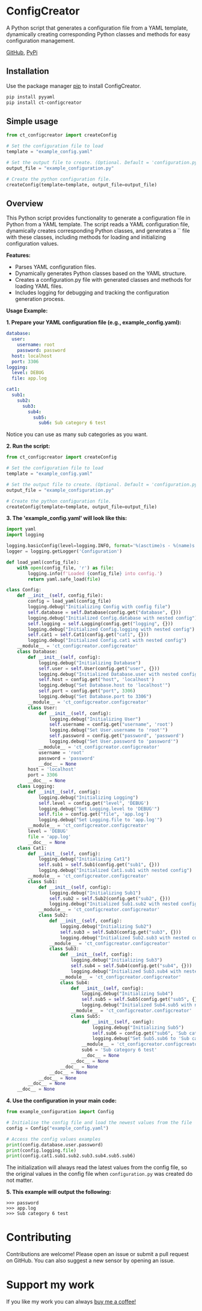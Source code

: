 # ConfigCreator
A Python script that generates a configuration file from a YAML template, dynamically creating corresponding Python classes and methods for easy configuration management.

[GitHub](https://github.com/clevrthings/ConfigCreator), [PyPi](https://pypi.org/project/ct-configcreator/)

## Installation
Use the package manager [pip](https://pip.pypa.io/en/stable/) to install ConfigCreator.

```bash
pip install pyyaml
pip install ct-configcreator
```

## Simple usage
```python
from ct_configcreator import createConfig

# Set the configuration file to load
template = "example_config.yaml"

# Set the output file to create. (Optional. Default = 'configuration.py')
output_file = "example_configuration.py"

# Create the python configuration file.
createConfig(template=template, output_file=output_file)
```

## Overview
This Python script provides functionality to generate a configuration file in Python from a YAML template. The script reads a YAML configuration file, dynamically creates corresponding Python classes, and generates a `` file with these classes, including methods for loading and initializing configuration values.

**Features:**
- Parses YAML configuration files.
- Dynamically generates Python classes based on the YAML structure.
- Creates a configuration.py file with generated classes and methods for loading YAML files.
- Includes logging for debugging and tracking the configuration generation process.

**Usage Example:**

**1. Prepare your YAML configuration file (e.g., example_config.yaml):**
```yaml
database:
  user:
    username: root
    password: password
  host: localhost
  port: 3306
logging:
  level: DEBUG
  file: app.log

cat1:
  sub1:
    sub2:
      sub3:
        sub4:
          sub5:
            sub6: Sub category 6 test
```
Notice you can use as many sub categories as you want.

**2. Run the script:**
```python
from ct_configcreator import createConfig

# Set the configuration file to load
template = "example_config.yaml"

# Set the output file to create. (Optional. Default = 'configuration.py')
output_file = "example_configuration.py"

# Create the python configuration file.
createConfig(template=template, output_file=output_file)
````


**3. The 'example_config.yaml' will look like this:**
```python
import yaml
import logging

logging.basicConfig(level=logging.INFO, format='%(asctime)s - %(name)s - %(levelname)s - %(message)s')
logger = logging.getLogger('Configuration')

def load_yaml(config_file):
    with open(config_file, 'r') as file:
        logging.info(f'Loaded {config_file} into config.')
        return yaml.safe_load(file)

class Config:
    def __init__(self, config_file):
        config = load_yaml(config_file)
        logging.debug("Initializing Config with config file")
        self.database = self.Database(config.get("database", {}))
        logging.debug("Initialized Config.database with nested config")
        self.logging = self.Logging(config.get("logging", {}))
        logging.debug("Initialized Config.logging with nested config")
        self.cat1 = self.Cat1(config.get("cat1", {}))
        logging.debug("Initialized Config.cat1 with nested config")
    __module__ = 'ct_configcreator.configcreator'
    class Database:
        def __init__(self, config):
            logging.debug("Initializing Database")
            self.user = self.User(config.get("user", {}))
            logging.debug("Initialized Database.user with nested config")
            self.host = config.get("host", 'localhost')
            logging.debug("Set Database.host to 'localhost'")
            self.port = config.get("port", 3306)
            logging.debug("Set Database.port to 3306")
        __module__ = 'ct_configcreator.configcreator'
        class User:
            def __init__(self, config):
                logging.debug("Initializing User")
                self.username = config.get("username", 'root')
                logging.debug("Set User.username to 'root'")
                self.password = config.get("password", 'password')
                logging.debug("Set User.password to 'password'")
            __module__ = 'ct_configcreator.configcreator'
            username = 'root'
            password = 'password'
            __doc__ = None
        host = 'localhost'
        port = 3306
        __doc__ = None
    class Logging:
        def __init__(self, config):
            logging.debug("Initializing Logging")
            self.level = config.get("level", 'DEBUG')
            logging.debug("Set Logging.level to 'DEBUG'")
            self.file = config.get("file", 'app.log')
            logging.debug("Set Logging.file to 'app.log'")
        __module__ = 'ct_configcreator.configcreator'
        level = 'DEBUG'
        file = 'app.log'
        __doc__ = None
    class Cat1:
        def __init__(self, config):
            logging.debug("Initializing Cat1")
            self.sub1 = self.Sub1(config.get("sub1", {}))
            logging.debug("Initialized Cat1.sub1 with nested config")
        __module__ = 'ct_configcreator.configcreator'
        class Sub1:
            def __init__(self, config):
                logging.debug("Initializing Sub1")
                self.sub2 = self.Sub2(config.get("sub2", {}))
                logging.debug("Initialized Sub1.sub2 with nested config")
            __module__ = 'ct_configcreator.configcreator'
            class Sub2:
                def __init__(self, config):
                    logging.debug("Initializing Sub2")
                    self.sub3 = self.Sub3(config.get("sub3", {}))
                    logging.debug("Initialized Sub2.sub3 with nested config")
                __module__ = 'ct_configcreator.configcreator'
                class Sub3:
                    def __init__(self, config):
                        logging.debug("Initializing Sub3")
                        self.sub4 = self.Sub4(config.get("sub4", {}))
                        logging.debug("Initialized Sub3.sub4 with nested config")
                    __module__ = 'ct_configcreator.configcreator'
                    class Sub4:
                        def __init__(self, config):
                            logging.debug("Initializing Sub4")
                            self.sub5 = self.Sub5(config.get("sub5", {}))
                            logging.debug("Initialized Sub4.sub5 with nested config")
                        __module__ = 'ct_configcreator.configcreator'
                        class Sub5:
                            def __init__(self, config):
                                logging.debug("Initializing Sub5")
                                self.sub6 = config.get("sub6", 'Sub category 6 test')
                                logging.debug("Set Sub5.sub6 to 'Sub category 6 test'")
                            __module__ = 'ct_configcreator.configcreator'
                            sub6 = 'Sub category 6 test'
                            __doc__ = None
                        __doc__ = None
                    __doc__ = None
                __doc__ = None
            __doc__ = None
        __doc__ = None
    __doc__ = None
```

**4. Use the configuration in your main code:**
```python
from example_configuration import Config

# Initialise the config file and load the newest values from the file
config = Config("example_config.yaml")

# Access the config values examples
print(config.database.user.password)
print(config.logging.file)
print(config.cat1.sub1.sub2.sub3.sub4.sub5.sub6)
```
The initialization will always read the latest values from the config file, so the original values in the config file when `configuration.py` was created do not matter.

**5. This example will output the following:**
```
>>> password
>>> app.log
>>> Sub category 6 test
```

# Contributing
Contributions are welcome! Please open an issue or submit a pull request on GitHub.
You can also suggest a new sensor by opening an issue. 

# Support my work
If you like my work you can always [buy me a coffee!](https://buymeacoffee.com/clevrthings)